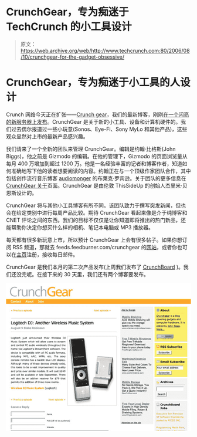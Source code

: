 # CrunchGear，专为痴迷于 TechCrunch 的小工具设计

> 原文：<https://web.archive.org/web/http://www.techcrunch.com:80/2006/08/10/crunchgear-for-the-gadget-obsessive/>

# CrunchGear，专为痴迷于小工具的人设计

[](https://web.archive.org/web/20221208230238/http://www.crunchgear.com/)Crunch 网络今天正在扩张——[Crunch gear](https://web.archive.org/web/20221208230238/http://www.crunchgear.com/)，我们的最新博客，刚刚[在一个闪亮的新服务器上发布](https://web.archive.org/web/20221208230238/http://crunchgear.com/2006/08/10/welcome-to-crunchgearcom/)。CrunchGear 是关于新的小工具、设备和计算机硬件的。我们过去偶尔报道过一些小玩意(Sonos、Eye-Fi、Sony MyLo 和其他产品)，这些观众显然对上市的最新产品感兴趣。

我们请来了一个全新的团队来管理 CrunchGear。编辑是约翰·比格斯(John Biggs)，他之前是 Gizmodo 的编辑。在他的管理下，Gizmodo 的页面浏览量从每月 400 万增加到超过 1200 万。他是一名经验丰富的记者和博客作者，知道如何准确地写下他的读者想要阅读的内容。约翰正在与一个顶级作家团队合作，其中包括创作流行音乐博客 [audiomonger](https://web.archive.org/web/20221208230238/http://www.audiomonger.com/) 的布莱克·罗宾逊。关于团队的更多信息在 [CrunchGear 关于](https://web.archive.org/web/20221208230238/http://crunchgear.com/?page_id=2)页面。CrunchGear 是由伦敦 ThisSideUp 的创始人杰里米·贝恩斯设计的。

CrunchGear 将与其他小工具博客有所不同。该团队致力于撰写突发新闻，但也会在给定类别中进行每周产品比较。期待 CrunchGear 看起来像是介于纯博客和 CNET 评论之间的东西。我们的目标不仅仅是让你知道即将推出的热门新品，还能帮助你决定你想买什么样的相机、笔记本电脑或 MP3 播放器。

每天都有很多新玩意上市，所以预计 CrunchGear 上会有很多帖子。如果你想订阅 RSS 频道，那就去 feeds.feedburner.com/crunchgear 的[网站](https://web.archive.org/web/20221208230238/http://feeds.feedburner.com/crunchgear)，或者你也可以在[主页](https://web.archive.org/web/20221208230238/http://www.crunchgear.com/)注册，接收每日邮件。

CrunchGear 是我们本月的第二次产品发布(上周我们发布了 [CrunchBoard](https://web.archive.org/web/20221208230238/http://www.crunchboard.com/) )。我们还没完呢。在接下来的 30 天里，我们还有两个博客要发布。

![](img/bc751e5c35f3e5195c0b3db9590d796c.png)